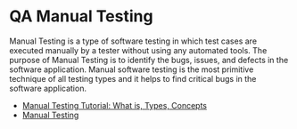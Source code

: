 # QA Manual Testing

Manual Testing is a type of software testing in which test cases are executed manually by a tester without using any automated tools. The purpose of Manual Testing is to identify the bugs, issues, and defects in the software application. Manual software testing is the most primitive technique of all testing types and it helps to find critical bugs in the software application.

- [Manual Testing Tutorial: What is, Types, Concepts](https://www.guru99.com/manual-testing.html)
- [Manual Testing](https://www.javatpoint.com/manual-testing)
